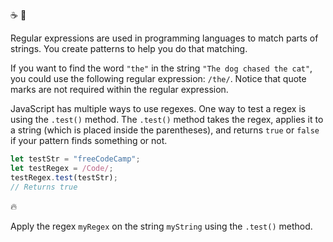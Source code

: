 :coffee: :cactus:

Regular expressions are used in programming languages to match parts of strings. You create patterns to help you do that matching.

If you want to find the word `"the"` in the string `"The dog chased the cat"`, you could use the following regular expression: `/the/`. Notice that quote marks are not required within the regular expression.

JavaScript has multiple ways to use regexes. One way to test a regex is using the `.test()` method. The `.test()` method takes the regex, applies it to a string (which is placed inside the parentheses), and returns `true` or `false` if your pattern finds something or not.

```js
let testStr = "freeCodeCamp";
let testRegex = /Code/;
testRegex.test(testStr);
// Returns true
```

:fire:

Apply the regex `myRegex` on the string `myString` using the `.test()` method.
